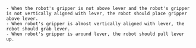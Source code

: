 
    - When the robot's gripper is not above lever and the robot's gripper is not vertically aligned with lever, the robot should place gripper above lever.
    - When robot's gripper is almost vertically aligned with lever, the robot should grab lever.
    - When robot's gripper is around lever, the robot should pull lever up.